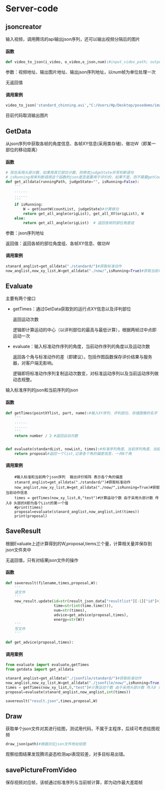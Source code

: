 # Server-code

## jsoncreator

输入视频，调用腾讯的api输出json序列，还可以输出视频分隔后的图片

#### 函数

```python
def video_to_json(i_video, o_video,o_json,num):#input_video_path; output_video_path; output_json_path; working_num
```

参数：视频地址、输出图片地址、输出json序列地址，以num帧为单位处理一次

无返回值

#### 调用案例

```python
video_to_json('standard_chinning.avi',"C:/Users/Hp/Desktop/posedemo/image/","./standard/",2)
```

目前代码取消输出图片

## GetData

从json序列中获取各帧的角度信息、各帧XY信息(采用类存储)、做功W（即某一部位的移动距离）

#### 函数

```python
# 现在采用头部计数，如果用其它部位计数，则修改judgeState并写判断语句
# isRunning用来判断调用这个函数的json是否是要用于评价的，如果不是，则不需要getCount得到个数和能量，类似重用
def get_alldata(runningPath, judgeState="", isRunning=False):
    '''
    ......
    ......
    '''
    if isRunning:
        W = getCountW(countList, judgeState)#计算做功
        return get_all_angle(origList), get_all_XY(origList), W
    else:
        return get_all_angle(origList)  # 返回各帧的部位角度组
```

参数：json序列地址

返回值：返回各帧的部位角度组、各帧XY信息、做功W

#### 调用案例

```python
stanard_anglist=get_alldata("./standard/")#获取标准动作
now_anglist,now_xy_list,W=get_alldata("./now/",isRunning=True)#获取当前动作信息
```

## Evaluate

主要有两个接口 

* getTimes：通过GetData获取到的运行点XY信息以及评判部位

  返回运动次数

  逻辑即计算运动的中心（以评判部位的最高与最低计算），根据两帧过中点即运动一次

* evaluate：输入标准动作序列的角度，当前动作序列的角度以及运动次数

  返回各个角与标准动作的差（即建议）。包括作图函数保存评价结果与服务器，对客户端无影响。

  逻辑即将标准动作序列复制运动次数变，对标准运动序列以及当前运动序列做动态规整。

输入标准序列的json和当前序列的json

#### 函数

```python
def getTimes(pointXYlist, part, name):#输入XY序列、评判部位、存储图像的名字（以注释存图代码，随便传参即可）
    '''
    ......
    ......
    '''
    return number / 2 #返回运动次数


def evaluate(standardList, nowList, times):#标准序列角度、当前序列角度、当前运动次数
    return proposal#返回一个list,记录各个角的偏差信息，一共8个角
```

#### 调用案例

```
    #输入标准和当前两个json序列  输出评价矩阵 表示各个角的偏差
    stanard_anglist=get_alldata("./standard/")#获取标准动作
    now_anglist,now_xy_list,W=get_alldata("./now/",isRunning=True)#获取当前动作信息
    times = getTimes(now_xy_list,0,"test")#计算运动个数 由于采用头部计数 传入0 头部的X即为各个List的第一个值
    #print(times)
    proposal=evaluate(stanard_anglist,now_anglist,int(times))
    print(proposal)
```

## SaveResult

根据Evaluate上述计算得到的W,proposal,tiems三个量，计算相关量并保存到json文件夹中

无返回值，只有对结果json文件的操作

#### 函数

```python
def savereuslt(filename,times,proposal,W):
    '''
    读文件
    '''
    new_result.update(id=str(result_json_data["resultlist"][-1]["id"]+1),
                      time=str(int(time.time())),
                      num=str(times),
                      advice=get_advice(proposal,times),
                      energy=str(W))
    '''
    写文件
    '''
    
def get_advice(proposal,times):
```

#### 调用案例

```python
from evaluate import evaluate,getTimes
from getdata import get_alldata

stanard_anglist=get_alldata("./jsonfile/standard/")#获取标准动作
now_anglist,now_xy_list,W=get_alldata("./jsonfile/now/",isRunning=True)#获取当前动作信息
times = getTimes(now_xy_list,0,"test")#计算运动个数 由于采用头部计数 传入0 头部的X即为各个List的第一个值
proposal=evaluate(stanard_anglist,now_anglist,int(times))

savereuslt("result.json",times,proposal,W)       
```



## Draw

获取单个json文件对其进行绘图，测试用代码，不属于主程序，后续可考虑绘图视频

```python
draw_json(path)#根据对应json文件地址绘图
```

观察绘图结果发现腾讯姿态检测api表现较差，对多目标易出错。

## savePictureFromVideo

保存视频对应帧，该帧通过标准序列与当前帧计算，即为动作最大差距帧
